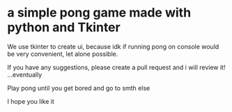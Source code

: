 # a simple pong game made with python and Tkinter

We use tkinter to create ui, because idk if running pong on console would be very convenient, let alone possible. 

If you have any suggestions, please create a pull request and i will review it! ...eventually

Play pong until you get bored and go to smth else

I hope you like it
